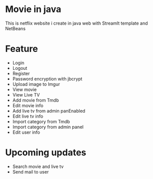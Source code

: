# Movie in java
 This is netflix website i create in java web with StreamIt template and NetBeans

# Feature
- Login
- Logout
- Register
- Password encryption with jbcrypt
- Upload image to Imgur
- View movie
- View Live TV
- Add movie from Tmdb
- Edit movie info
- Add live tv from admin panEnabled
- Edit live tv info
- Import category from Tmdb
- Import category from admin panel
- Edit user info
# Upcoming updates
- Search movie and live tv
- Send mail to user
